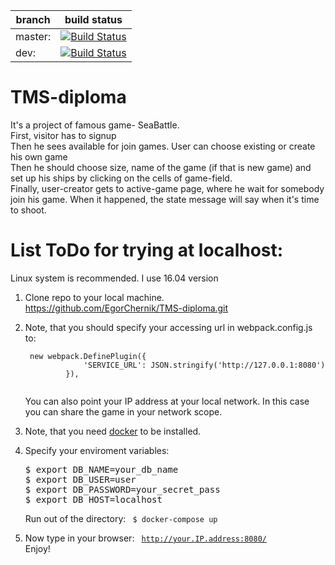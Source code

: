 
branch| build status
---|---
master: | [![Build Status](https://travis-ci.com/EgorChernik/TMS-diploma.svg?branch=master)](https://travis-ci.com/EgorChernik/TMS-diploma)
dev: | [![Build Status](https://travis-ci.com/EgorChernik/TMS-diploma.svg?branch=dev)](https://travis-ci.com/EgorChernik/TMS-diploma) |

# TMS-diploma  
It's a project of famous game- SeaBattle.<br>
First, visitor has to signup <br>
Then he sees available for  join games. User can choose existing or create his own game<br>
Then he should choose size, name of the game (if that is new game) and set up his ships by clicking on the cells of game-field.<br>
Finally, user-creator gets to active-game page, where he wait for somebody join his game. When it happened, the state message will say when it's time to shoot.  
# List ToDo for trying at localhost:

Linux system is recommended. I use 16.04 version

1. Clone repo to your local machine. <br> 
    https://github.com/EgorChernik/TMS-diploma.git

2. Note, that you should specify your accessing url in webpack.config.js to:
 
    <pre><code> new webpack.DefinePlugin({
                'SERVICE_URL': JSON.stringify('http://127.0.0.1:8080')
            }),  
    </code></pre>
    You can also point your IP address at your local network. In this case you can share the game in your network scope.
3.  Note, that you need [docker](https://www.docker.com) to be installed. <br>
   
4. Specify your enviroment variables:
   <pre>
   $ export DB_NAME=your_db_name
   $ export DB_USER=user
   $ export DB_PASSWORD=your_secret_pass
   $ export DB_HOST=localhost
   </pre>
   Run out of the directory:
    <code>
    $ docker-compose up
    </code>
5. Now type in your browser:
   <code>
   http://your.IP.address:8080/
   </code>
   Enjoy!
